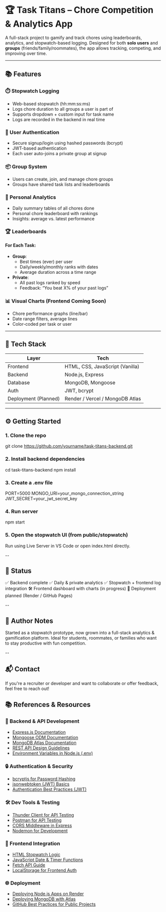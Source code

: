 # 🏆 Task Titans – Chore Competition & Analytics App

A full-stack project to gamify and track chores using leaderboards, analytics, and stopwatch-based logging. Designed for both **solo users** and **groups** (friends/family/roommates), the app allows tracking, competing, and improving over time.

---

## 📚 Features

### ⏱️ Stopwatch Logging
- Web-based stopwatch (hh:mm:ss:ms)
- Logs chore duration to all groups a user is part of
- Supports dropdown + custom input for task name
- Logs are recorded in the backend in real time

### 👤 User Authentication
- Secure signup/login using hashed passwords (bcrypt)
- JWT-based authentication
- Each user auto-joins a private group at signup

### 📦 Group System
- Users can create, join, and manage chore groups
- Groups have shared task lists and leaderboards

### 🧠 Personal Analytics
- Daily summary tables of all chores done
- Personal chore leaderboard with rankings
- Insights: average vs. latest performance

### 🏆 Leaderboards
#### For Each Task:
- **Group**:
  - Best times (ever) per user
  - Daily/weekly/monthly ranks with dates
  - Average duration across a time range
- **Private**:
  - All past logs ranked by speed
  - Feedback: “You beat X% of your past logs”

### 📊 Visual Charts (Frontend Coming Soon)
- Chore performance graphs (line/bar)
- Date range filters, average lines
- Color-coded per task or user

---

## 📂 Tech Stack

| Layer | Tech |
|-------|------|
| Frontend | HTML, CSS, JavaScript (Vanilla) |
| Backend | Node.js, Express |
| Database | MongoDB, Mongoose |
| Auth | JWT, bcrypt |
| Deployment (Planned) | Render / Vercel / MongoDB Atlas |

---

## ⚙️ Getting Started

### 1. Clone the repo
git clone https://github.com/yourname/task-titans-backend.git

### 2. Install backend dependencies
cd task-titans-backend
npm install

### 3. Create a .env file
PORT=5000
MONGO_URI=your_mongo_connection_string
JWT_SECRET=your_jwt_secret_key

### 4. Run server
npm start

### 5. Open the stopwatch UI (from public/stopwatch)
Run using Live Server in VS Code or open index.html directly.

--

## 📌 Status
✅ Backend complete
✅ Daily & private analytics
✅ Stopwatch + frontend log integration
🛠️ Frontend dashboard with charts (in progress)
🚀 Deployment planned (Render / GitHub Pages)

--

## 🧠 Author Notes
Started as a stopwatch prototype, now grown into a full-stack analytics & gamification platform. Ideal for students, roommates, or families who want to stay productive with fun competition.

--

## 📬 Contact
If you're a recruiter or developer and want to collaborate or offer feedback, feel free to reach out!



## 📚 References & Resources

### 🧠 Backend & API Development
- [Express.js Documentation](https://expressjs.com/)
- [Mongoose ODM Documentation](https://mongoosejs.com/)
- [MongoDB Atlas Documentation](https://www.mongodb.com/docs/atlas/)
- [REST API Design Guidelines](https://www.smashingmagazine.com/2018/01/understanding-using-rest-api/)
- [Environment Variables in Node.js (.env)](https://www.npmjs.com/package/dotenv)

### 🔒 Authentication & Security
- [bcryptjs for Password Hashing](https://www.npmjs.com/package/bcryptjs)
- [jsonwebtoken (JWT) Basics](https://github.com/auth0/node-jsonwebtoken)
- [Authentication Best Practices (JWT)](https://developer.okta.com/blog/2019/03/06/simple-user-authentication-in-express)

### 🛠 Dev Tools & Testing
- [Thunder Client for API Testing](https://www.thunderclient.com/)
- [Postman for API Testing](https://www.postman.com/)
- [CORS Middleware in Express](https://expressjs.com/en/resources/middleware/cors.html)
- [Nodemon for Development](https://www.npmjs.com/package/nodemon)

### 🎯 Frontend Integration
- [HTML Stopwatch Logic](https://www.geeksforgeeks.org/create-a-stopwatch-in-javascript/)
- [JavaScript Date & Timer Functions](https://developer.mozilla.org/en-US/docs/Web/JavaScript/Reference/Global_Objects/Date)
- [Fetch API Guide](https://developer.mozilla.org/en-US/docs/Web/API/Fetch_API/Using_Fetch)
- [LocalStorage for Frontend Auth](https://developer.mozilla.org/en-US/docs/Web/API/Window/localStorage)

### 🌐 Deployment
- [Deploying Node.js Apps on Render](https://render.com/docs/deploy-node-express-app)
- [Deploying MongoDB with Atlas](https://www.mongodb.com/docs/atlas/)
- [GitHub Best Practices for Public Projects](https://docs.github.com/en/get-started/quickstart/create-a-repo)
